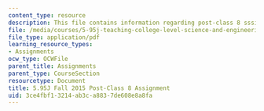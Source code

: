 ```yaml
---
content_type: resource
description: This file contains information regarding post-class 8 sssignment.
file: /media/courses/5-95j-teaching-college-level-science-and-engineering-fall-2015/3ce4fbf13214ab3ca8837de608e8a8fa_MIT5_95JF15_Assignment8.pdf
file_type: application/pdf
learning_resource_types:
- Assignments
ocw_type: OCWFile
parent_title: Assignments
parent_type: CourseSection
resourcetype: Document
title: 5.95J Fall 2015 Post-Class 8 Assignment
uid: 3ce4fbf1-3214-ab3c-a883-7de608e8a8fa
---
```


